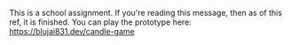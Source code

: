 This is a school assignment. If you're reading this message,
then as of this ref, it is finished. You can play the prototype here:
https://blujai831.dev/candle-game
